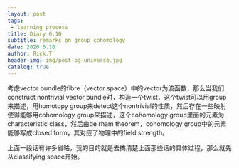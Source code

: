 ```yaml
---
layout: post
tags: 
 - learning process
title: Diary 6.10
subtitle: remarks on group cohomology
date: 2020.6.10
author: Rick.T
header-img: img/post-bg-universe.jpg
catalog: true
---
```


考虑vector bundle的fibre（vector space）中的vector为波函数，那么当我们construct nontrivial vector bundle时，构造一个twist，这个twist可以用group来描述，用homotopy group来detect这个nontrivial的性质，然后存在一些映射使得能够用cohomology group来描述，这个cohomology group里面的元素为characteristic class，然后由de rham theorem，cohomology group中的元素能够写成closed form，其对应了物理中的field strength。

上面一段话有许多省略，我的目的就是去搞清楚上面那些话的具体过程，那么就先从classifying space开始。
